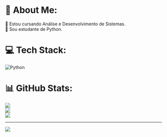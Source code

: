 # 💫 About Me:
🔭 Estou cursando Análise e Desenvolvimento de Sistemas.<br>🌱 Sou estudante de Python.<br>


# 💻 Tech Stack:
![Python](https://img.shields.io/badge/python-3670A0?style=for-the-badge&logo=python&logoColor=ffdd54)
# 📊 GitHub Stats:
![](https://github-readme-stats.vercel.app/api?username=PhellipeLisboa&theme=dracula&hide_border=false&include_all_commits=false&count_private=false)<br/>
![](https://github-readme-streak-stats.herokuapp.com/?user=PhellipeLisboa&theme=dracula&hide_border=false)<br/>
![](https://github-readme-stats.vercel.app/api/top-langs/?username=PhellipeLisboa&theme=dracula&hide_border=false&include_all_commits=false&count_private=false&layout=compact)

---
[![](https://visitcount.itsvg.in/api?id=PhellipeLisboa&icon=0&color=11)](https://visitcount.itsvg.in)

<!-- Proudly created with GPRM ( https://gprm.itsvg.in ) -->
